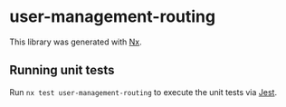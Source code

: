 # user-management-routing

This library was generated with [Nx](https://nx.dev).

## Running unit tests

Run `nx test user-management-routing` to execute the unit tests via [Jest](https://jestjs.io).
